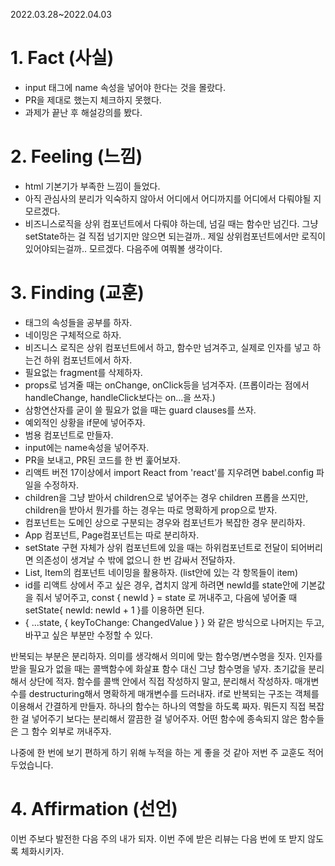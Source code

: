 2022.03.28~2022.04.03

# 1. Fact (사실)
- input 태그에 name 속성을 넣어야 한다는 것을 몰랐다.
- PR을 제대로 했는지 체크하지 못했다.
- 과제가 끝난 후 해설강의를 봤다.

# 2. Feeling (느낌)
- html 기본기가 부족한 느낌이 들었다.
- 아직 관심사의 분리가 익숙하지 않아서 어디에서 어디까지를 어디에서 다뤄야될 지 모르겠다.
- 비즈니스로직을 상위 컴포넌트에서 다뤄야 하는데, 넘길 때는 함수만 넘긴다. 그냥 setState하는 걸 직접 넘기지만 않으면 되는걸까.. 제일 상위컴포넌트에서만 로직이 있어야되는걸까.. 모르겠다. 다음주에 여쭤볼 생각이다.

# 3. Finding (교훈)
- 태그의 속성들을 공부를 하자.
- 네이밍은 구체적으로 하자.
- 비즈니스 로직은 상위 컴포넌트에서 하고, 함수만 넘겨주고, 실제로 인자를 넣고 하는건 하위 컴포넌트에서 하자.
- 필요없는 fragment를 삭제하자.
- props로 넘겨줄 때는 onChange, onClick등을 넘겨주자. (프롭이라는 점에서 handleChange, handleClick보다는 on...을 쓰자.)
- 삼항연산자를 굳이 쓸 필요가 없을 때는 guard clauses를 쓰자.
- 예외적인 상황을 if문에 넣어주자.
- 범용 컴포넌트로 만들자.
- input에는 name속성을 넣어주자.
- PR을 보내고, PR된 코드를 한 번 훑어보자.
- 리액트 버전 17이상에서 import React from 'react'를 지우려면 babel.config 파일을 수정하자.
- children을 그냥 받아서 children으로 넣어주는 경우 children 프롭을 쓰지만, children을 받아서 뭔가를 하는 경우는 따로 명확하게 prop으로 받자.
- 컴포넌트는 도메인 상으로 구분되는 경우와 컴포넌트가 복잡한 경우 분리하자.
- App 컴포넌트, Page컴포넌트는 따로 분리하자.
- setState 구현 자체가 상위 컴포넌트에 있을 때는 하위컴포넌트로 전달이 되어버리면 의존성이 생겨날 수 밖에 없으니 한 번 감싸서 전달하자.
- List, Item의 컴포넌트 네이밍을 활용하자. (list안에 있는 각 항목들이 item)
- id를 리액트 상에서 주고 싶은 경우, 겹치지 않게 하려면 newId를 state안에 기본값을 줘서 넣어주고, const { newId } = state 로 꺼내주고, 다음에 넣어줄 때 setState{ newId: newId + 1 }를 이용하면 된다.
- { ...state, { keyToChange: ChangedValue } } 와 같은 방식으로 나머지는 두고, 바꾸고 싶은 부분만 수정할 수 있다.

반복되는 부분은 분리하자.
의미를 생각해서 의미에 맞는 함수명/변수명을 짓자.
인자를 받을 필요가 없을 때는 콜백함수에 화살표 함수 대신 그냥 함수명을 넣자.
초기값을 분리해서 상단에 적자.
함수를 콜백 안에서 직접 작성하지 말고, 분리해서 작성하자.
매개변수를 destructuring해서 명확하게 매개변수를 드러내자.
if로 반복되는 구조는 객체를 이용해서 간결하게 만들자.
하나의 함수는 하나의 역할을 하도록 짜자.
뭐든지 직접 복잡한 걸 넣어주기 보다는 분리해서 깔끔한 걸 넣어주자.
어떤 함수에 종속되지 않은 함수들은 그 함수 외부로 꺼내주자.

나중에 한 번에 보기 편하게 하기 위해 누적을 하는 게 좋을 것 같아 저번 주 교훈도 적어두었습니다.

# 4. Affirmation (선언)
이번 주보다 발전한 다음 주의 내가 되자.
이번 주에 받은 리뷰는 다음 번에 또 받지 않도록 체화시키자.
